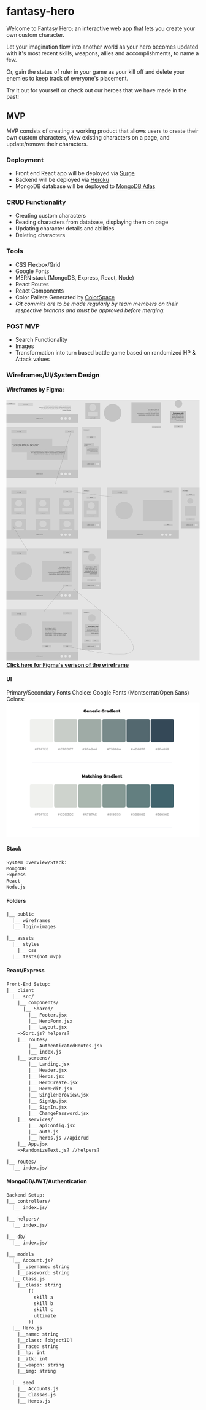 # fantasy-hero
Welcome to Fantasy Hero; an interactive web app that lets you create your own custom character.  

Let your imagination flow into another world as your hero becomes updated with it's most recent skills, weapons, allies and accomplishments, to name a few.   

Or, gain the status of ruler in your game as your kill off and delete your enemies to keep track of everyone's placement.   

Try it out for yourself or check out our heroes that we have made in the past!

## MVP

MVP consists of creating a working product that allows users to create their own custom characters, view existing characters on a page, and update/remove their characters. 

### Deployment
- Front end React app will be deployed via [Surge](https://surge.sh/)
- Backend will be deployed via [Heroku](heroku.com)
- MongoDB database will be deployed to [MongoDB Atlas](https://www.mongodb.com/cloud/atlas)

### CRUD Functionality
- Creating custom characters
- Reading characters from database, displaying them on page
-  Updating character details and abilities
-  Deleting characters

### Tools
- CSS Flexbox/Grid
- Google Fonts
- MERN stack (MongoDB, Express, React, Node)
- React Routes
- React Components
- Color Pallete Generated by [ColorSpace](https://mycolor.space/)
-  *Git commits are to be made regularly by team members on their respective branchs and must be approved before merging.*


### POST MVP
 - Search Functionality
 - Images
 - Transformation into turn based battle game based on randomized HP & Attack values
 

### Wireframes/UI/System Design
#### Wireframes by Figma:
![UI](./wireframes/fantasy-hero.png)
[**Click here for Figma's verison of the wireframe**](https://www.figma.com/file/IIfkCijDDmBuGX6P8A6SBS/fantasy-hero?node-id=0%3A1)

#### UI


Primary/Secondary Fonts Choice: Google Fonts (Montserrat/Open Sans)
Colors:
![Palette](./wireframes/color.png)


#### Stack
```
System Overview/Stack:
MongoDB
Express
React
Node.js
```

#### Folders
```
|__ public
  |__ wireframes
  |__ login-images
```
```
|__ assets
  |__ styles
    |__ css
  |__ tests(not mvp)
```

#### React/Express 

```
Front-End Setup:
|__ client
  |__ src/
    |__ components/
      |__ Shared/
        |__ Footer.jsx
        |__ HeroForm.jsx
        |__ Layout.jsx
    =>Sort.js? helpers?
    |__ routes/
        |__ AuthenticatedRoutes.jsx
        |__ index.js
    |__ screens/
        |__ Landing.jsx
        |__ Header.jsx
        |__ Heros.jsx
        |__ HeroCreate.jsx
        |__ HeroEdit.jsx
        |__ SingleHeroView.jsx
        |__ SignUp.jsx
        |__ SignIn.jsx
        |__ ChangePassword.jsx
    |__ services/
        |__ apiConfig.jsx
        |__ auth.js
        |__ heros.js //apicrud
    |__ App.jsx
    =>RandomizeText.js? //helpers?
```
```
|__ routes/
  |__ index.js/

```
#### MongoDB/JWT/Authentication
```
Backend Setup: 
|__ controllers/
  |__ index.js/
```
```
|__ helpers/ 
  |__ index.js/
```
```
|__ db/
  |__ index.js/
```
```
|__ models
  |__ Account.js?
    |__username: string
    |__password: string
  |__ Class.js
    |__class: string
        [(
          skill a
          skill b
          skill c
          ultimate
        )]
  |__ Hero.js
    |__name: string
    |__class: [objectID]
    |__race: string
    |__hp: int
    |__atk: int
    |__weapon: string
    |__img: string 
```
```
  |__ seed
    |__ Accounts.js
    |__ Classes.js
    |__ Heros.js
```